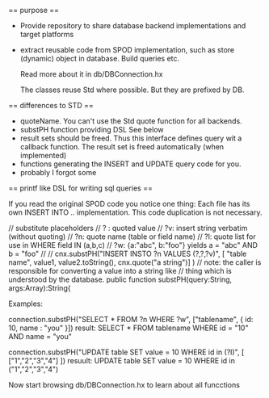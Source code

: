 == purpose ==

- Provide repository to share database backend implementations and target platforms

- extract reusable code from SPOD implementation, such as store (dynamic)
  object in database. Build queries etc.

  Read more about it in db/DBConnection.hx

  The classes reuse Std where possible. But they are prefixed by DB.

== differences to STD ==

- quoteName. You can't use the Std quote function for all backends.
- substPH function providing DSL See below
- result sets should be freed.
  Thus this interface defines query wit a callback function.
  The result set is freed automatically (when implemented)
- functions generating the INSERT and UPDATE query code for you.
- probably I forgot some


== printf like DSL for writing sql queries ==

If you read the original SPOD code you notice one thing:
Each file has its own INSERT INTO .. implementation.
This code duplication is not necessary.


  // substitute placeholders
  //   ? : quoted value
  //   ?v: insert string verbatim (without quoting)
  //   ?n: quote name (table or field name)
  //   ?l: quote list for use in  WHERE field IN (a,b,c)
  //   ?w: {a:"abc", b:"foo"} yields a = "abc" AND b = "foo"
  //
  //   cnx.substPH("INSERT INSTO ?n VALUES (?,?,?v)", [ "table name", value1, value2.toString(), cnx.quote("a string")] )
  // note: the caller is responsible for converting a value into a string like
  //       thing which is understood by the database.
  public function substPH(query:String, args:Array<Dynamic>):String{


Examples:
  
  connection.substPH("SELECT * FROM ?n WHERE ?w", ["tablename", { id: 10, name : "you" }])
  result: SELECT * FROM tablename WHERE id = "10" AND name = "you"

  connection.substPH("UPDATE table SET value = 10 WHERE id in (?l)", [ ["1","2","3","4"] ])
  resuult: UPDATE table SET value = 10 WHERE id in ("1","2","3","4")

Now start browsing db/DBConnection.hx to learn about all funcctions
